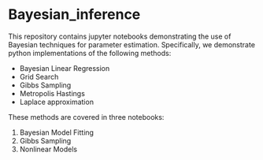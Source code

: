 # Bayesian_inference

This repository contains jupyter notebooks demonstrating the use of Bayesian techniques for parameter estimation. 
Specifically, we demonstrate python implementations of the following methods: 
* Bayesian Linear Regression
* Grid Search 
* Gibbs Sampling 
* Metropolis Hastings 
* Laplace approximation

These methods are covered in three notebooks: 
1. Bayesian Model Fitting 
2. Gibbs Sampling 
3. Nonlinear Models 
